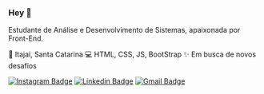 ### Hey 👋

Estudante de Análise e Desenvolvimento de Sistemas, apaixonada por Front-End.

  📍 Itajaí, Santa Catarina 
  💻 HTML, CSS, JS, BootStrap 
  ✨ Em busca de novos desafios

[![Instagram Badge](https://img.shields.io/badge/Instagram-E4405F?style=for-the-badge&logo=instagram&logoColor=white&link=https://www.instagram.com/eduardahaiss/)](https://www.instagram.com/eduardahaiss/) [![Linkedin Badge](https://img.shields.io/badge/LinkedIn-0077B5?style=for-the-badge&logo=linkedin&logoColor=white&link=https://www.linkedin.com/in/maria-eduarda-hais/)](https://www.linkedin.com/in/maria-eduarda-hais/) [![Gmail Badge](https://img.shields.io/badge/Gmail-D14836?style=for-the-badge&logo=gmail&logoColor=white&link=mailto:eduardahaiss@gmail.com)](mailto:eduardahaiss@gmail.com)
